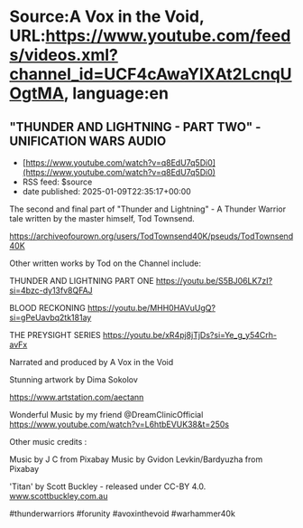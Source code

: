 # Source:A Vox in the Void, URL:https://www.youtube.com/feeds/videos.xml?channel_id=UCF4cAwaYlXAt2LcnqUOgtMA, language:en

## "THUNDER AND LIGHTNING - PART TWO" - UNIFICATION WARS AUDIO
 - [https://www.youtube.com/watch?v=q8EdU7q5Di0](https://www.youtube.com/watch?v=q8EdU7q5Di0)
 - RSS feed: $source
 - date published: 2025-01-09T22:35:17+00:00

The second and final part of "Thunder and Lightning" - A Thunder Warrior tale written by the master himself, Tod Townsend. 

https://archiveofourown.org/users/TodTownsend40K/pseuds/TodTownsend40K

Other written works by Tod on the Channel include:

THUNDER AND LIGHTNING PART ONE
https://youtu.be/S5BJ06LK7zI?si=4bzc-dy13fv8QFAJ

BLOOD RECKONING
https://youtu.be/MHH0HAVuUgQ?si=gPeUavbq2tk181ay

THE PREYSIGHT SERIES
https://youtu.be/xR4pj8jTjDs?si=Ye_g_y54Crh-avFx

Narrated and produced by A Vox in the Void

Stunning artwork by Dima Sokolov 

https://www.artstation.com/aectann



Wonderful Music by my friend @DreamClinicOfficial 
https://www.youtube.com/watch?v=L6htbEVUK38&t=250s

Other music credits :

Music by J C from Pixabay
Music by Gvidon Levkin/Bardyuzha from Pixabay

'Titan' by Scott Buckley - released under CC-BY 4.0. www.scottbuckley.com.au

#thunderwarriors #forunity #avoxinthevoid #warhammer40k

